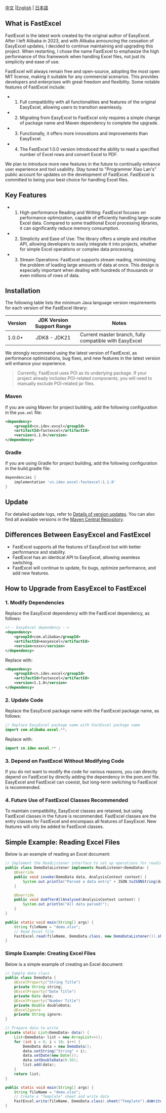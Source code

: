 [中文](README.md) |[English](README_EN.md) | [日本語](README_JP.md)

## What is FastExcel

FastExcel is the latest work created by the original author of EasyExcel. After I left Alibaba in 2023, and with Alibaba announcing the cessation of EasyExcel updates, I decided to continue maintaining and upgrading this project. When restarting, I chose the name FastExcel to emphasize the high performance of this framework when handling Excel files, not just its simplicity and ease of use.

FastExcel will always remain free and open-source, adopting the most open MIT license, making it suitable for any commercial scenarios. This provides developers and enterprises with great freedom and flexibility. Some notable features of FastExcel include:

- 1. Full compatibility with all functionalities and features of the original EasyExcel, allowing users to transition seamlessly.
- 2. Migrating from EasyExcel to FastExcel only requires a simple change of package name and Maven dependency to complete the upgrade.
- 3. Functionally, it offers more innovations and improvements than EasyExcel.
- 4. The FastExcel 1.0.0 version introduced the ability to read a specified number of Excel rows and convert Excel to PDF.

We plan to introduce more new features in the future to continually enhance user experience and tool usability. Stay tuned to "Programmer Xiao Lan's" public account for updates on the development of FastExcel. FastExcel is committed to being your best choice for handling Excel files.

## Key Features

- 1. High-performance Reading and Writing: FastExcel focuses on performance optimization, capable of efficiently handling large-scale Excel data. Compared to some traditional Excel processing libraries, it can significantly reduce memory consumption.
- 2. Simplicity and Ease of Use: The library offers a simple and intuitive API, allowing developers to easily integrate it into projects, whether for simple Excel operations or complex data processing.
- 3. Stream Operations: FastExcel supports stream reading, minimizing the problem of loading large amounts of data at once. This design is especially important when dealing with hundreds of thousands or even millions of rows of data.

## Installation

The following table lists the minimum Java language version requirements for each version of the FastExcel library:

| Version | JDK Version Support Range | Notes                          |
|---------|:-------------------------:|--------------------------------|
| 1.0.0+  | JDK8 - JDK21              | Current master branch, fully compatible with EasyExcel |

We strongly recommend using the latest version of FastExcel, as performance optimizations, bug fixes, and new features in the latest version will enhance your experience.

> Currently, FastExcel uses POI as its underlying package. If your project already includes POI-related components, you will need to manually exclude POI-related jar files.

### Maven
If you are using Maven for project building, add the following configuration in the `pom.xml` file:
```xml
<dependency>
    <groupId>cn.idev.excel</groupId>
    <artifactId>fastexcel</artifactId>
    <version>1.1.0</version>
</dependency>
```
### Gradle
If you are using Gradle for project building, add the following configuration in the build.gradle file:

```gradle
dependencies {
    implementation 'cn.idev.excel:fastexcel:1.1.0'
}
```
## Update
For detailed update logs, refer to [Details of version updates](update.md). You can also find all available versions in the [Maven Central Repository](https://mvnrepository.com/artifact/cn.idev.excel/fastexcel).

## Differences Between EasyExcel and FastExcel
- FastExcel supports all the features of EasyExcel but with better performance and stability.
- FastExcel has an identical API to EasyExcel, allowing seamless switching.
- FastExcel will continue to update, fix bugs, optimize performance, and add new features.
## How to Upgrade from EasyExcel to FastExcel

### 1. Modify Dependencies
Replace the EasyExcel dependency with the FastExcel dependency, as follows:

```xml
<!-- EasyExcel dependency -->
<dependency>
    <groupId>com.alibaba</groupId>
    <artifactId>easyexcel</artifactId>
    <version>xxxx</version>
</dependency>
```
Replace with:
```xml
<dependency>
    <groupId>cn.idev.excel</groupId>
    <artifactId>fastexcel</artifactId>
    <version>1.1.0</version>
</dependency>
```
### 2. Update Code
Replace the EasyExcel package name with the FastExcel package name, as follows:
```java
// Replace EasyExcel package name with FastExcel package name
import com.alibaba.excel.**;
```

Replace with:

```java
import cn.idev.excel.** ;
```

### 3. Depend on FastExcel Without Modifying Code
If you do not want to modify the code for various reasons, you can directly depend on FastExcel by directly adding the dependency in the pom.xml file. EasyExcel and FastExcel can coexist, but long-term switching to FastExcel is recommended.

### 4. Future Use of FastExcel Classes Recommended
To maintain compatibility, EasyExcel classes are retained, but using FastExcel classes in the future is recommended. FastExcel classes are the entry classes for FastExcel and encompass all features of EasyExcel. New features will only be added to FastExcel classes.

## Simple Example: Reading Excel Files
Below is an example of reading an Excel document:
```java
// Implement the ReadListener interface to set up operations for reading data
public class DemoDataListener implements ReadListener<DemoData> {
    @Override
    public void invoke(DemoData data, AnalysisContext context) {
        System.out.println("Parsed a data entry" + JSON.toJSONString(data));
    }

    @Override
    public void doAfterAllAnalysed(AnalysisContext context) {
        System.out.println("All data parsed!");
    }
}

public static void main(String[] args) {
    String fileName = "demo.xlsx";
    // Read Excel file
    FastExcel.read(fileName, DemoData.class, new DemoDataListener()).sheet().doRead();
}
```

### Simple Example: Creating Excel Files
Below is a simple example of creating an Excel document:
```java
// Sample data class
public class DemoData {
    @ExcelProperty("String Title")
    private String string;
    @ExcelProperty("Date Title")
    private Date date;
    @ExcelProperty("Number Title")
    private Double doubleData;
    @ExcelIgnore
    private String ignore;
}

// Prepare data to write
private static List<DemoData> data() {
    List<DemoData> list = new ArrayList<>();
    for (int i = 0; i < 10; i++) {
        DemoData data = new DemoData();
        data.setString("String" + i);
        data.setDate(new Date());
        data.setDoubleData(0.56);
        list.add(data);
    }
    return list;
}

public static void main(String[] args) {
    String fileName = "demo.xlsx";
    // Create a "Template" sheet and write data
    FastExcel.write(fileName, DemoData.class).sheet("Template").doWrite(data());
}
```

